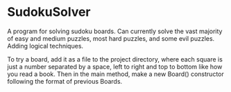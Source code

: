 # SudokuSolver

A program for solving sudoku boards. Can currently solve the vast majority of easy and medium puzzles, most hard
puzzles, and some evil puzzles. Adding logical techniques.

To try a board, add it as a file to the project directory, where each square is just a number separated by a space, left to right and top
to bottom like how you read a book. Then in the main method, make a new Board() constructor following the format of
previous Boards.
